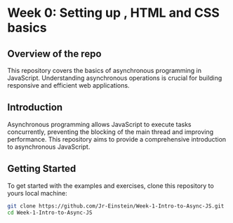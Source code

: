 # Week 0: Setting up , HTML and CSS basics

## Overview of the repo

This repository covers the basics of asynchronous programming in JavaScript. Understanding asynchronous operations is crucial for building responsive and efficient web applications.

## Introduction

Asynchronous programming allows JavaScript to execute tasks concurrently, preventing the blocking of the main thread and improving performance. This repository aims to provide a comprehensive introduction to asynchronous JavaScript.

## Getting Started

To get started with the examples and exercises, clone this repository to yours local machine:

```bash
git clone https://github.com/Jr-Einstein/Week-1-Intro-to-Async-JS.git
cd Week-1-Intro-to-Async-JS
